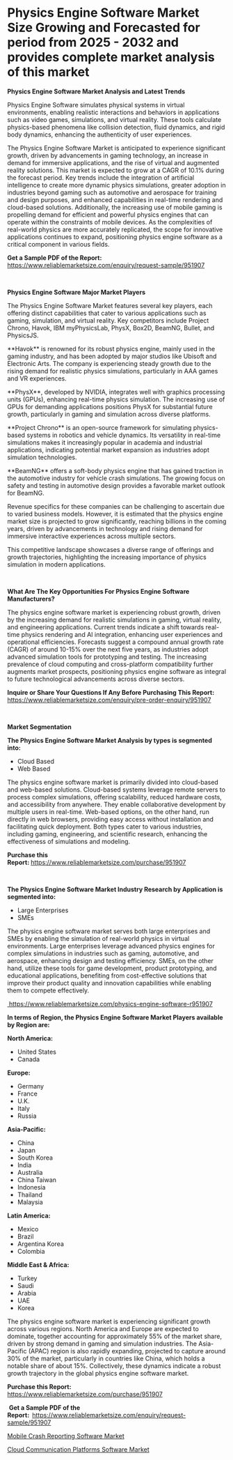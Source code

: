 <p><h1>Physics Engine Software Market Size Growing and Forecasted for period from 2025 - 2032 and provides complete market analysis of this market</h1></p><p><strong>Physics Engine Software Market Analysis and Latest Trends</strong></p>
<p><p>Physics Engine Software simulates physical systems in virtual environments, enabling realistic interactions and behaviors in applications such as video games, simulations, and virtual reality. These tools calculate physics-based phenomena like collision detection, fluid dynamics, and rigid body dynamics, enhancing the authenticity of user experiences.</p><p>The Physics Engine Software Market is anticipated to experience significant growth, driven by advancements in gaming technology, an increase in demand for immersive applications, and the rise of virtual and augmented reality solutions. This market is expected to grow at a CAGR of 10.1% during the forecast period. Key trends include the integration of artificial intelligence to create more dynamic physics simulations, greater adoption in industries beyond gaming such as automotive and aerospace for training and design purposes, and enhanced capabilities in real-time rendering and cloud-based solutions. Additionally, the increasing use of mobile gaming is propelling demand for efficient and powerful physics engines that can operate within the constraints of mobile devices. As the complexities of real-world physics are more accurately replicated, the scope for innovative applications continues to expand, positioning physics engine software as a critical component in various fields.</p></p>
<p><strong>Get a Sample PDF of the Report:&nbsp;</strong> <a href="https://www.reliablemarketsize.com/enquiry/request-sample/951907?utm_campaign=2130&utm_medium=2&utm_source=Github&utm_content=ia&utm_term=06032025&utm_id=physics-engine-software">https://www.reliablemarketsize.com/enquiry/request-sample/951907</a></p>
<p>&nbsp;</p>
<p><strong>Physics Engine Software Major Market Players</strong></p>
<p><p>The Physics Engine Software Market features several key players, each offering distinct capabilities that cater to various applications such as gaming, simulation, and virtual reality. Key competitors include Project Chrono, Havok, IBM myPhysicsLab, PhysX, Box2D, BeamNG, Bullet, and PhysicsJS.</p><p>**Havok** is renowned for its robust physics engine, mainly used in the gaming industry, and has been adopted by major studios like Ubisoft and Electronic Arts. The company is experiencing steady growth due to the rising demand for realistic physics simulations, particularly in AAA games and VR experiences.</p><p>**PhysX**, developed by NVIDIA, integrates well with graphics processing units (GPUs), enhancing real-time physics simulation. The increasing use of GPUs for demanding applications positions PhysX for substantial future growth, particularly in gaming and simulation across diverse platforms.</p><p>**Project Chrono** is an open-source framework for simulating physics-based systems in robotics and vehicle dynamics. Its versatility in real-time simulations makes it increasingly popular in academia and industrial applications, indicating potential market expansion as industries adopt simulation technologies.</p><p>**BeamNG** offers a soft-body physics engine that has gained traction in the automotive industry for vehicle crash simulations. The growing focus on safety and testing in automotive design provides a favorable market outlook for BeamNG.</p><p>Revenue specifics for these companies can be challenging to ascertain due to varied business models. However, it is estimated that the physics engine market size is projected to grow significantly, reaching billions in the coming years, driven by advancements in technology and rising demand for immersive interactive experiences across multiple sectors.</p><p>This competitive landscape showcases a diverse range of offerings and growth trajectories, highlighting the increasing importance of physics simulation in modern applications.</p></p>
<p>&nbsp;</p>
<p><strong>What Are The Key Opportunities For Physics Engine Software Manufacturers?</strong></p>
<p><p>The physics engine software market is experiencing robust growth, driven by the increasing demand for realistic simulations in gaming, virtual reality, and engineering applications. Current trends indicate a shift towards real-time physics rendering and AI integration, enhancing user experiences and operational efficiencies. Forecasts suggest a compound annual growth rate (CAGR) of around 10-15% over the next five years, as industries adopt advanced simulation tools for prototyping and testing. The increasing prevalence of cloud computing and cross-platform compatibility further augments market prospects, positioning physics engine software as integral to future technological advancements across diverse sectors.</p></p>
<p><strong>Inquire or Share Your Questions If Any Before Purchasing This Report:</strong> <a href="https://www.reliablemarketsize.com/enquiry/pre-order-enquiry/951907?utm_campaign=2130&utm_medium=2&utm_source=Github&utm_content=ia&utm_term=06032025&utm_id=physics-engine-software">https://www.reliablemarketsize.com/enquiry/pre-order-enquiry/951907</a></p>
<p>&nbsp;</p>
<p><strong>Market Segmentation</strong></p>
<p><strong>The Physics Engine Software Market Analysis by types is segmented into:</strong></p>
<p><ul><li>Cloud Based</li><li>Web Based</li></ul></p>
<p><p>The physics engine software market is primarily divided into cloud-based and web-based solutions. Cloud-based systems leverage remote servers to process complex simulations, offering scalability, reduced hardware costs, and accessibility from anywhere. They enable collaborative development by multiple users in real-time. Web-based options, on the other hand, run directly in web browsers, providing easy access without installation and facilitating quick deployment. Both types cater to various industries, including gaming, engineering, and scientific research, enhancing the effectiveness of simulations and modeling.</p></p>
<p><strong>Purchase this Report:&nbsp;</strong><a href="https://www.reliablemarketsize.com/purchase/951907?utm_campaign=2130&utm_medium=2&utm_source=Github&utm_content=ia&utm_term=06032025&utm_id=physics-engine-software">https://www.reliablemarketsize.com/purchase/951907</a></p>
<p>&nbsp;</p>
<p><strong>The Physics Engine Software Market Industry Research by Application is segmented into:</strong></p>
<p><ul><li>Large Enterprises</li><li>SMEs</li></ul></p>
<p><p>The physics engine software market serves both large enterprises and SMEs by enabling the simulation of real-world physics in virtual environments. Large enterprises leverage advanced physics engines for complex simulations in industries such as gaming, automotive, and aerospace, enhancing design and testing efficiency. SMEs, on the other hand, utilize these tools for game development, product prototyping, and educational applications, benefiting from cost-effective solutions that improve their product quality and innovation capabilities while enabling them to compete effectively.</p></p>
<p><a href="https://www.reliablemarketsize.com/physics-engine-software-r951907?utm_campaign=2130&utm_medium=2&utm_source=Github&utm_content=ia&utm_term=06032025&utm_id=physics-engine-software">&nbsp;https://www.reliablemarketsize.com/physics-engine-software-r951907</a></p>
<p><strong>In terms of Region, the Physics Engine Software Market Players available by Region are:</strong></p>
<p>
    <p> <strong> North America: </strong>
        <ul>
            <li>United States</li>
            <li>Canada</li>
        </ul>
        </p> 
    <p> <strong> Europe: </strong>
        <ul>
            <li>Germany</li>
            <li>France</li>
            <li>U.K.</li>
            <li>Italy</li>
            <li>Russia</li>
        </ul>
        </p> 
    <p> <strong> Asia-Pacific: </strong>
        <ul>
            <li>China</li>
            <li>Japan</li>
            <li>South Korea</li>
            <li>India</li>
            <li>Australia</li>
            <li>China Taiwan</li>
            <li>Indonesia</li>
            <li>Thailand</li>
            <li>Malaysia</li>
        </ul>
        </p> 
    <p> <strong> Latin America: </strong>
        <ul>
            <li>Mexico</li>
            <li>Brazil</li>
            <li>Argentina Korea</li>
            <li>Colombia</li>
        </ul>
        </p> 
    <p> <strong> Middle East & Africa: </strong>
        <ul>
            <li>Turkey</li>
            <li>Saudi</li>
            <li>Arabia</li>
            <li>UAE</li>
            <li>Korea</li>
        </ul>
    </p>
    </p>
<p><p>The physics engine software market is experiencing significant growth across various regions. North America and Europe are expected to dominate, together accounting for approximately 55% of the market share, driven by strong demand in gaming and simulation industries. The Asia-Pacific (APAC) region is also rapidly expanding, projected to capture around 30% of the market, particularly in countries like China, which holds a notable share of about 15%. Collectively, these dynamics indicate a robust growth trajectory in the global physics engine software market.</p></p>
<p><strong>Purchase this Report: </strong><a href="https://www.reliablemarketsize.com/purchase/951907?utm_campaign=2130&utm_medium=2&utm_source=Github&utm_content=ia&utm_term=06032025&utm_id=physics-engine-software">https://www.reliablemarketsize.com/purchase/951907</a></p>
<p>&nbsp;<strong>Get a Sample PDF of the Report:&nbsp;&nbsp;</strong><a href="https://www.reliablemarketsize.com/enquiry/request-sample/951907?utm_campaign=2130&utm_medium=2&utm_source=Github&utm_content=ia&utm_term=06032025&utm_id=physics-engine-software">https://www.reliablemarketsize.com/enquiry/request-sample/951907</a></p>
<p><strong></strong></p>
<p><p><a href="https://github.com/santosh758595/Market-Research-Report-List-7/blob/main/mobile-crash-reporting-software-market.md?utm_campaign=2130&utm_medium=2&utm_source=Github&utm_content=ia&utm_term=06032025&utm_id=physics-engine-software">Mobile Crash Reporting Software Market</a></p><p><a href="https://github.com/elizabethdagraca/Market-Research-Report-List-5/blob/main/cloud-communication-platforms-software-market.md?utm_campaign=2130&utm_medium=2&utm_source=Github&utm_content=ia&utm_term=06032025&utm_id=physics-engine-software">Cloud Communication Platforms Software Market</a></p></p>